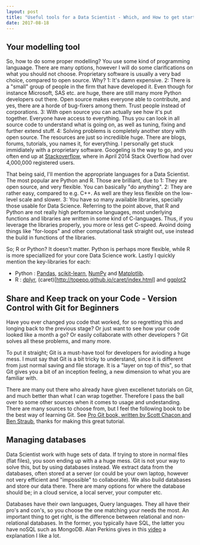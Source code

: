 ```yaml
---
layout: post
title: "Useful tools for a Data Scientist - Which, and How to get startet?"
date: 2017-08-18
---
```




## Your modelling tool

So, how to do some proper modelling? You use some kind of programming languaage. There are many options, however I will do some clarifications on what you should not choose. Proprietary software is usually a very bad choice, compared to open source. Why? 
1: It's damn expensive.
2: There is a "small" group of people in the firm that have developed it. Even though for instance Microsoft, SAS etc. are huge, there are still many more Python developers out there. Open source makes everyone able to contribute, and yes, there are a horde of bug-fixers among them. Trust people instead of corporations. 
3: With open source you can actually see how it's put together. Everyone have access to everything. Thus you can look in all source code to understand what is going on, as well as tuning, fixing and further extend stuff.
4: Solving problems is completely another story with open source. The resources are just so incrediible huge. There are blogs, forums, tutorials, you names it, for everything. I personally get stuck immidiately with a proprietary software. Googeling is the way to go, and you often end up at [Stackoverflow](https://stackoverflow.com/), where in April 2014 Stack Overflow had over 4,000,000 registered users.

That being said, I'll mention the appropriate languages for a Data Scientist. The most popular are Python and R. Those are brilliant, due to
1: They are open source, and very flexible. You can basically "do anything".
2: They are rather easy, compared to e.g. C++. As well are they less flexible on the low-level scale and slower. 
3: You have so many available libraries, specially those usable for Data Science. Referring to the point above, that R and Python are not really high performance languages, most underlying functions and libraries are written in some kind of C-languages. Thus, if you leverage the libraries properly, you more or less get C-speed. Avoind doing things like "for-loops" and other computational task straight out, use instead the build in functions of the libraries.

So; R or Python? It doesn't matter. Python is perhaps more flexible, while R is more speciallized for your core Data Science work. Lastly I quickly mention the key-libraries for each:
- Python : [Pandas](http://pandas.pydata.org/), [scikit-learn](http://scikit-learn.org/stable/sci),  [NumPy](http://www.numpy.org/) and [Matplotlib](https://matplotlib.org/).
- R : [dplyr](https://cran.r-project.org/web/packages/dplyr/index.html), (caret)[http://topepo.github.io/caret/index.html] and [ggplot2](http://ggplot2.org/)

## Share and Keep track on your Code - Version Control with Git for Beginners

Have you ever changed you code that worked, for so regretting this and longing back to the previous stage? Or just want to see how your code looked like a month a go? Or easily collaborate with other developers ? Git solves all these problems, and many more.

To put it straight; Git is a must-have tool for developers for avioding a huge mess. I must say that Git is a bit tricky to understand, since it is different from just normal saving and file storage. It is a "layer on top of this", so that Git gives you a bit of an inception feeling, a new dimension to what you are familiar with. 

There are many out there who already have given excellenet tutorials on Git, and much better than what I can wrap together. Therefore I pass the ball over to some other sources when it comes to usage and undestanding. There are many sources to choose from, but I feel the following book to be the best way of learning Git. See [Pro Git book, written by Scott Chacon and Ben Straub](https://git-scm.com/book/en/v2/Getting-Started-About-Version-Control), thanks for making this great tutorial.



## Managing databases

Data Scientist work with huge sets of data. If trying to store in normal files (flat files), you soon ending up with a a huge mess. Git is not your way to solve this, but by using databases instead. We extract data from the databases, often stored at a server (or could be your own laptop, however not very efficient and "impossible" to collaborate). We also build databases and store our data there. There are many options for where the database should be; in a cloud service, a local server, your computer etc. 

Databases have their own languages, Query languages. They all have their pro's and con's, so you choose the one matching your needs the most. An important thing to get right, is the difference between relational and non-relational databases. In the former, you typically have SQL, the latter you have noSQL such as MongoDB. Alan Perkins gives in this [video](https://www.youtube.com/watch?v=XPqrY7YEs0A) a explanation I like a lot. 






